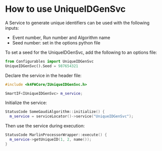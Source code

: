 <!--
Copyright (c) 2014-2024 Key4hep-Project.

This file is part of Key4hep.
See https://key4hep.github.io/key4hep-doc/ for further info.

Licensed under the Apache License, Version 2.0 (the "License");
you may not use this file except in compliance with the License.
You may obtain a copy of the License at

    http://www.apache.org/licenses/LICENSE-2.0

Unless required by applicable law or agreed to in writing, software
distributed under the License is distributed on an "AS IS" BASIS,
WITHOUT WARRANTIES OR CONDITIONS OF ANY KIND, either express or implied.
See the License for the specific language governing permissions and
limitations under the License.
-->
# How to use UniqueIDGenSvc

A Service to generate unique identifiers can be used with the following inputs:
- Event number, Run number and Algorithm name
- Seed number: set in the options python file

To set a seed for the UniqueIDGenSvc, add the following to an options file:

```python
from Configurables import UniqueIDGenSvc
UniqueIDGenSvc().Seed = 987654321
```

Declare the service in the header file:

```cpp
#include <k4FWCore/IUniqueIDGenSvc.h>

SmartIF<IUniqueIDGenSvc> m_service;
```

Initialize the service:

```cpp
StatusCode SomeGaudiAlgorithm::initialize() {
  m_service = serviceLocator()->service("UniqueIDGenSvc");
```

Then use the service during execution:

```cpp
StatusCode MarlinProcessorWrapper::execute() {
  m_service->getUniqueID(1, 2, name());
}
```
